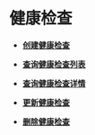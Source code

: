# 健康检查<a name="module_health_monitors"></a>

 

-   **[创建健康检查](创建健康检查.md)**  

-   **[查询健康检查列表](查询健康检查列表.md)**  

-   **[查询健康检查详情](查询健康检查详情.md)**  

-   **[更新健康检查](更新健康检查.md)**  

-   **[删除健康检查](删除健康检查.md)**  


